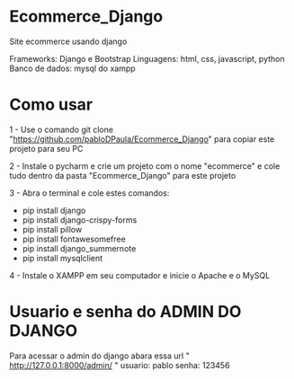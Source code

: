 # Ecommerce_Django

Site ecommerce usando django

Frameworks: Django e Bootstrap
Linguagens: html, css, javascript, python
Banco de dados: mysql do xampp

# Como usar

1 - Use o comando git clone "https://github.com/pabloDPaula/Ecommerce_Django" para copiar este projeto para seu PC

2 - Instale o pycharm e crie um projeto com o nome "ecommerce" e cole tudo dentro da pasta "Ecommerce_Django" para este projeto

3 - Abra o terminal e cole estes comandos:
- pip install django
- pip install django-crispy-forms
- pip install pillow
- pip install fontawesomefree
- pip install django_summernote
- pip install mysqlclient

4 - Instale o XAMPP em seu computador e inicie o Apache e o MySQL

# Usuario e senha do ADMIN DO DJANGO	

Para acessar o admin do django abara essa url " http://127.0.0.1:8000/admin/ " 
usuario: pablo
senha: 123456
